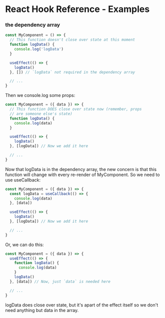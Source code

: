 # React Hook Reference - Examples

### the dependency array
``` javascript
const MyComponent = () => {
  // This function doesn't close over state at this moment
  function logData() {
    console.log('logData')
  }

  useEffect(() => {
    logData()
  }, []) // `logData` not required in the dependency array

  // ...
}
```

Then we console.log some props:

``` javascript
const MyComponent = ({ data }) => {
  // This function DOES close over state now (remember, props
  // are someone else's state)
  function logData() {
    console.log(data)
  }

  useEffect(() => {
    logData()
  }, [logData]) // Now we add it here

  // ...
}
```

Now that logData is in the dependency array, the new concern is that this function will change with every re-render of MyComponent. So we need to use useCallback:

``` javascript
const MyComponent = ({ data }) => {
  const logData = useCallback(() => {
    console.log(data)
  }, [data])

  useEffect(() => {
    logData()
  }, [logData]) // Now we add it here

  // ...
}
```

Or, we can do this:

``` javascript
const MyComponent = ({ data }) => {
  useEffect(() => {
    function logData() {
      console.log(data)
    }
    logData()
  }, [data]) // Now, just `data` is needed here

  // ...
}
```

logData does close over state, but it's apart of the effect itself so we don't need anything but data in the array.

